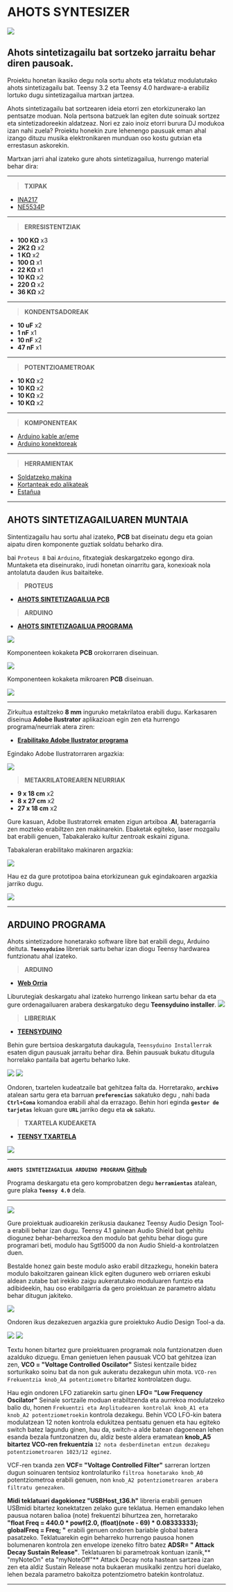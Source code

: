 # AHOTS SYNTESIZER

![](https://github.com/ABICoop/Ahots-Syntesizer/blob/main/portada.png?raw=true)

## Ahots sintetizagailu bat sortzeko jarraitu behar diren pausoak.
Proiektu honetan ikasiko degu nola sortu ahots eta teklatuz modulatutako ahots sintetizagailu bat. Teensy 3.2 eta Teensy 4.0 hardware-a erabiliz lortuko dugu sintetizagailua martxan jartzea.

Ahots sintetizagailu bat sortzearen ideia etorri zen etorkizunerako lan pentsatze moduan. Nola pertsona batzuek lan egiten dute soinuak sortzez eta sintetizadoreekin aldatzeaz. Nori ez zaio inoiz etorri burura DJ modukoa izan nahi zuela? Proiektu honekin zure lehenengo pausuak eman ahal izango dituzu musika elektronikaren munduan oso kostu gutxian eta errestasun askorekin.

Martxan jarri ahal izateko gure ahots sintetizagailua, hurrengo material behar dira:

***

> **TXIPAK**                     
* [INA217](https://www.amazon.es/Reland-Sun-INA217P-INA217-INA217AIP/dp/B09M3473CX/ref=sr_1_2?__mk_es_ES=%C3%85M%C3%85%C5%BD%C3%95%C3%91&crid=1EB6WGADDAC3R&keywords=ina217&qid=1676304989&sprefix=ina217%2Caps%2C91&sr=8-2) 
* [NE5534P](https://www.amazon.es/HUABAN-Amplificador-operativo-NE5534-unidades/dp/B0BGKPV8YF/ref=sr_1_1?__mk_es_ES=%C3%85M%C3%85%C5%BD%C3%95%C3%91&crid=AB7LONQZ8L7R&keywords=ne5534&qid=1676305036&sprefix=ne5534%2Caps%2C90&sr=8-1)

***

> **ERRESISTENTZIAK**
* **100 KΩ**  x3
* **2K2 Ω**  x2
* **1 KΩ**  x2
* **100 Ω**  x1
* **22 KΩ**  x1
* **10 KΩ**  x2
* **220 Ω**  x2
* **36 KΩ**  x2

***

> **KONDENTSADOREAK**

* **10 uF**  x2
* **1 nF**  x1
* **10 nF**  x2
* **47 nF**  x1

***

> **POTENTZIOAMETROAK**

* **10 KΩ**  x2
* **10 KΩ**  x2
* **10 KΩ**  x2
* **10 KΩ**  x2

***

> **KOMPONENTEAK**
* [Arduino kable ar/eme](https://www.amazon.com/DEPEPE-2-54mm-Headers-Arduino-Prototype/dp/B074HVBTZ4?dchild=1&keywords=female+header&qid=1614277638&sr=8-3&linkCode=sl1&tag=opegreene-20&linkId=75c0eb8c0478cfef148c03a78898a051&language=en_US&ref_=as_li_ss_tl)
* [Arduino konektoreak](https://www.amazon.com/Elegoo-EL-CP-004-Multicolored-Breadboard-arduino/dp/B01EV70C78?crid=2TGFZ04R0CTBC&dchild=1&keywords=jumper+wires+female+to+male&qid=1616433451&sprefix=jumper+wire,aps,426&sr=8-1-spons&psc=1&spLa=ZW5jcnlwdGVkUXVhbGlmaWVyPUEyU1IwMjFYUUQzQTEwJmVuY3J5cHRlZElkPUEwNjY4NjU2RzRDWkE1QVFHMFdSJmVuY3J5cHRlZEFkSWQ9QTA5NDUzMjExRUtQVk9KOTU5MVg5JndpZGdldE5hbWU9c3BfYXRmJmFjdGlvbj1jbGlja1JlZGlyZWN0JmRvTm90TG9nQ2xpY2s9dHJ1ZQ%3D%3D&linkCode=sl1&tag=opegreene-20&linkId=2b274fdd7e99e5950ab9fd82304d5d3c&language=en_US&ref_=as_li_ss_tl)

***

> **HERRAMIENTAK**
* [Soldatzeko makina](https://www.google.com/shopping/product/5042715519988754151?q=estacion+de+soldadura&prds=epd:17283412033935127216,eto:17283412033935127216_0,rsk:PC_3058408035792851722&sa=X&ved=0ahUKEwi769iqtIH2AhUGSfEDHTTRCMsQ9pwGCAU)
* [Kortanteak edo alikateak](https://www.google.com/shopping/product/1?q=cortante&prds=epd:8859887341376829913,eto:8859887341376829913_0,pid:8859887341376829913&sa=X&ved=0ahUKEwjgp7jYtIH2AhWxRPEDHVwxBD8Q9pwGCAc)
* [Estañua](https://es.rs-online.com/web/p/estano-e-hilo-de-soldar/1047189?cm_mmc=ES-PLA-DS3A-_-google-_-CSS_ES_ES_Herramienta_El%C3%A9ctrica_y_Soldadura_Whoop+(2)-_-(ES:Whoop!)+Esta%C3%B1o+e+Hilo+de+Soldar-_-1047189&matchtype=&pla-305619873070&gclid=Cj0KCQiAu62QBhC7ARIsALXijXTX-TMjnpBkwoCMX4DuGWD5Kg1hb9i8SoM2XOcIjuM4Jp8HE7iA6VYaAvr2EALw_wcB&gclsrc=aw.ds) 

***
## AHOTS SINTETIZAGAILUAREN MUNTAIA
Sintentizagailu hau sortu ahal izateko, **PCB** bat diseinatu degu eta goian aipatu diren komponente guztiak soldatu beharko dira.

bai `Proteus 8` bai `Arduino`, fitxategiak deskargatzeko egongo dira. Muntaketa eta diseinurako, irudi honetan oinarritu gara, konexioak nola antolatuta dauden ikus baitaiteke.

>**PROTEUS**
* [**AHOTS SINTETIZAGAILUA PCB**](https://github.com/ABICoop/Ahots-Syntesizer/tree/main/PCB-design)

>**ARDUINO**
* [**AHOTS SINTETIZAGAILUA PROGRAMA**](https://github.com/ABICoop/Ahots-Syntesizer/tree/main/Arduino-code)

![](https://github.com/ABICoop/Ahots-Syntesizer/blob/main/images/eskema-orokorra.jpg)

Komponenteen kokaketa **PCB** orokorraren diseinuan.

![](https://github.com/ABICoop/Ahots-Syntesizer/blob/main/PCB-design/pcb-design.PNG?raw=true)

Komponenteen kokaketa mikroaren **PCB** diseinuan.

![](https://github.com/ABICoop/Ahots-Syntesizer/blob/main/PCB-design/mikro-PCB.PNG)
***
Zirkuitua estaltzeko **8 mm** inguruko metakrilatoa erabili dugu. Karkasaren diseinua **Adobe Ilustrator** aplikazioan egin zen eta hurrengo programa/neurriak atera ziren:

* [**Erabilitako Adobe Ilustrator programa**](https://github.com/ABICoop/Ahots-Syntesizer/blob/main/METAKRILATO.ai)

Egindako Adobe Ilustratorraren argazkia:

![](https://github.com/ABICoop/Ahots-Syntesizer/blob/main/images/Adobe-karkasa.PNG)

>**METAKRILATOREAREN NEURRIAK**
  * **9 x 18 cm** x2
  * **8 x 27 cm** x2
  * **27 x 18 cm** x2

Gure kasuan, Adobe Ilustratorrek ematen zigun artxiboa .**AI**, bateragarria zen mozteko erabiltzen zen makinarekin. Ebaketak egiteko, laser mozgailu bat erabili genuen, Tabakalerako kultur zentroak eskaini ziguna.

Tabakaleran erabilitako makinaren argazkia:

![](https://media.discordapp.net/attachments/1074728580958924951/1075479417121415339/laser-makina.png?width=946&height=640)

Hau ez da gure prototipoa baina etorkizunean guk egindakoaren argazkia jarriko dugu.

![](https://media.discordapp.net/attachments/1074728580958924951/1075481188766056478/metakrilatoa.jpg)
***

## ARDUINO PROGRAMA

Ahots sintetizadore honetarako software libre bat erabili degu, Arduino deituta. **`Teensyduino`** libreriak sartu behar izan diogu Teensy hardwarea funtzionatu ahal izateko.

>**ARDUINO**

* [**Web Orria**](https://www.arduino.cc/en/software)

Liburutegiak deskargatu ahal izateko hurrengo linkean sartu behar da eta gure ordenagailuaren arabera deskargatuko degu **Teensyduino installer**.
![](https://github.com/ABICoop/Ahots-Syntesizer/blob/main/images/Teensyduino-installer.png)

>**LIBRERIAK**
* [**TEENSYDUINO**](https://www.pjrc.com/teensy/td_download.html)

Behin gure bertsioa deskargatuta daukagula, `Teensyduino Installerrak` esaten digun pausuak jarraitu behar dira. Behin pausuak bukatu ditugula horrelako pantaila bat agertu beharko luke.

![](https://github.com/ABICoop/Ahots-Syntesizer/blob/main/images/teensyduino_installer_1.png)
![](https://github.com/ABICoop/Ahots-Syntesizer/blob/main/images/teensyduino_installer_2.png)

Ondoren, txartelen kudeatzaile bat gehitzea falta da. Horretarako, **`archivo`** atalean sartu gera eta barruan **`preferencias`** sakatuko degu 
 , nahi bada **`Ctrl+Coma`** komandoa erabili ahal da errazago. Behin hori eginda **`gestor de tarjetas`** lekuan gure **`URL`** jarriko degu eta **`ok`** sakatu.

> **TXARTELA KUDEAKETA**
* [**TEENSY TXARTELA**](https://www.pjrc.com/teensy/package_teensy_index.json)

![](https://www.esploradores.com/wp-content/uploads/2016/09/2-2-1024x496.png)

***

**`AHOTS SINTETIZAGAILUA ARDUINO PROGRAMA`** [**Github**](https://github.com/ABICoop/Ahots-Syntesizer/tree/main/Arduino-code)

Programa deskargatu eta gero komprobatzen degu **`herramientas`** atalean, gure plaka **`Teensy 4.0`** dela.
***
![](https://github.com/ABICoop/Ahots-Syntesizer/blob/main/images/plaka-aukeratu.png)

Gure proiektuak audioarekin zerikusia daukanez Teensy Audio Design Tool-a erabili behar izan dugu. Teensy 4.1 gainean Audio Shield bat gehitu diogunez behar-beharrezkoa den modulo bat gehitu behar diogu gure programari beti, modulo hau Sgtl5000 da non Audio Shield-a kontrolatzen duen. 

Bestalde honez gain beste modulo asko erabil ditzazkegu, honekin batera modulo bakoitzaren gainean klick egiten dugunero web orriaren eskubi aldean zutabe bat irekiko zaigu aukeratutako moduluaren funtzio eta adibideekin, hau oso erabilgarria da gero proiektuan ze parametro aldatu behar ditugun jakiteko. 

![](https://media.discordapp.net/attachments/1074728580958924951/1075486023347339334/image.png?width=960&height=484)

Ondoren ikus dezakezuen argazkia gure proiektuko Audio Design Tool-a da.

![](https://media.discordapp.net/attachments/1074728580958924951/1075482773105684630/image.png?width=960&height=485)
![](https://media.discordapp.net/attachments/1074728580958924951/1075483044481339473/image.png?width=960&height=481)

Textu honen bitartez gure proiektuaren programak nola funtzionatzen duen azalduko dizuegu. Eman genietuen lehen pausuak VCO bat gehitzea izan zen, **VCO = "Voltage Controlled Oscilator"** Sistesi kentzaile bidez sorturikako soinu bat da non guk aukeratu dezakegun uhin mota. `VCO-ren Frekuentzia knob_A4 potentziometro` bitartez kontrolatzen dugu. 

Hau egin ondoren LFO zatiarekin sartu ginen **LFO= "Low Frequency Oscilator"** Seinale sortzaile moduan erabiltzenda eta aurrekoa modulatzeko balio du, honen `Frekuentzi eta Anplitudearen kontrolak knob_A1 eta knob_A2 potentziometroekin` kontrola dezakegu. Behin VCO LFO-kin batera modulatzean 12 noten kontrola edukitzea pentsatu genuen eta hau egiteko switch batez lagundu ginen, hau da, switch-a alde batean dagoenean lehen esanda bezala funtzonatzen du, aldiz beste aldera eramatean **knob_A5 bitartez VCO-ren frekuentzia** `12 nota desberdinetan entzun dezakegu potentziometroaren 1023/12 eginez`. 

VCF-ren txanda zen **VCF= "Voltage Controlled Filter"** sarreran lortzen dugun soinuaren tentsioz kontrolaturiko `filtroa honetarako knob_A0` potentziometroa erabili genuen, non `knob_A2 potentziometroaren arabera filtratu genezaken`. 

**Midi teklatuari dagokionez "USBHost_t36.h"** libreria erabili genuen USBmidi bitartez konektatzen zelako gure teklatua. Hemen emandako lehen pausua notaren balioa (note) frekuentzi bihurtzea zen, horretarako   
**"float Freq = 440.0 * powf(2.0, (float)(note - 69) * 0.08333333);
globalFreq = Freq; "** erabili genuen ondoren bariable global batera pasatzeko. Teklatuarekin egin beharreko hurrengo pausoa honen bolumenaren kontrola zen envelope izeneko filtro batez **ADSR= " Attack Decay Sustain Release"**. Teklatuaren bi parametroak kontuan izanik,** "myNoteOn" eta "myNoteOff"** Attack Decay nota hastean sartzea izan zen eta aldiz Sustain Release nota bukaeran musikalki zentzu hori duelako, lehen bezala parametro bakoitza potentziometro batekin kontrolatuz.
***
